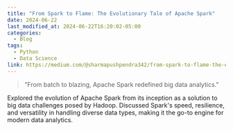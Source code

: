 ```yaml
---
title: "From Spark to Flame: The Evolutionary Tale of Apache Spark"
date: 2024-06-22
last_modified_at: 2024-06-22T16:20:02-05:00
categories:
  - Blog
tags:
  - Python
  - Data Science
link: https://medium.com/@sharmapushpendra342/from-spark-to-flame-the-evolutionary-tale-of-apache-spark-398a1096e9e3
---
```

> "From batch to blazing, Apache Spark redefined big data analytics."

Explored the evolution of Apache Spark from its inception as a solution to big data challenges posed by Hadoop. Discussed Spark's speed, resilience, and versatility in handling diverse data types, making it the go-to engine for modern data analytics.


